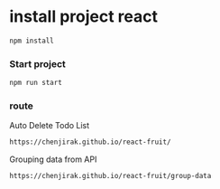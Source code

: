 
# install project react
```sh
npm install
```

### Start project
```sh
npm run start
```

### route
Auto Delete Todo List
```sh
https://chenjirak.github.io/react-fruit/
```
Grouping data from API
```sh
https://chenjirak.github.io/react-fruit/group-data
```